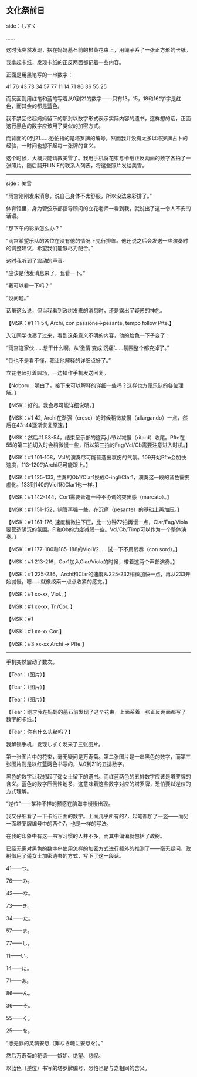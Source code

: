## 文化祭前日

side：しずく

……

这时我突然发现，摆在妈妈墓石前的橙黄花束上，用绳子系了一张正方形的卡纸。

我拿起卡纸，发现卡纸的正反两面都记着一些内容。

正面是用黑笔写的一串数字：

41 76 43 73 34 57 77 11 14 71 86 36 55 25

而反面则用红笔和蓝笔写着从0到21的数字——只有13，15，18和16的1字是红色，而其余的都是蓝色。

我不禁回忆起妈妈留下的那封以数字形式表示实际内容的遗书，这样想的话，正面这行黑色的数字应该用了类似的加密方式。

而背面的0到21……恐怕指的是塔罗牌的编号。然而我并没有太多以塔罗牌占卜的经验，一时间也想不起每一张牌的含义。

这个时候，大概只能请教美雪了。我用手机将花束与卡纸正反两面的数字各拍了一张照片，随后翻开LINIE的联系人列表，将这些照片发给美雪。

***

side：美雪

“雨宫刚刚发来消息，说自己身体不太舒服，所以没法来彩排了。”

体育馆里，身为管弦乐部指导顾问的立花老师一看到我，就说出了这一令人不安的话语。

“那下午的彩排怎么办？”

“雨宫希望乐队的各位在没有他的情况下先行排练。他还说之后会发送一些演奏时的调整建议，希望我们能够尽力配合。”

这时我听到了震动的声音。

“应该是他发消息来了，我看一下。”

“我可以看一下吗？”

“没问题。”

话虽这么说，但当我看到政树发来的消息时，还是露出了疑惑的神色。

【MSK：#1 11-54, Archi, con passione→pesante, tempo follow Pfte.】

入江同学也凑了过来，看到这条意义不明的内容，他的脸色一下子变了：

“雨宫这家伙……想干什么啊。从‘激情’变成‘沉痛’……氛围整个都变掉了。”

“倒也不是看不懂，我让他解释的详细点好了。”

立花老师打着圆场，一边操作手机发送回复。

【Noboru：明白了。接下来可以解释的详细一些吗？这样也方便乐队的各位理解。】

【MSK：好的。我会尽可能详细说明。】

【MSK：#1 42, Archi在渐强（cresc）的时候稍微放慢（allargando）一点，然后在43-44逐渐恢复原速。】

【MSK：然后#1 53-54，结束呈示部的这两小节以减慢（ritard）收尾。Pfte在55的第二拍切入时会稍微慢一些，所以第三拍的Fag/Vcl/Cb需要注意进入时机。】

【MSK：#1 101-108，Vcl的演奏尽可能营造出哀伤的气氛。109开始Pfte会加快速度，113-120的Archi尽可能跟上。】

【MSK：#1 125-133, 主奏的Ob1/Clar1换成C-ingl/Clar1，演奏这一段的音色需要虚化。133到140的Viol1和Clar1也一样。】

【MSK：#1 142-144，Cor1需要营造一种不协调的突出感（marcato）。】

【MSK：#1 151-152，铜管再强一些，在沉痛（pesante）的基础上再加压。】

【MSK：#1 161-176, 速度稍微往下压，比一分钟72拍再慢一点，Clar/Fag/Viola要营造阴沉的氛围。Fl和Ob的力度减弱一些。Vcl/Cb/Timp可以作为一个整体演奏。】

【MSK：#1 177-180和185-188的Viol1/2……试一下不用弱奏（con sord）。】

【MSK：#1 213-216，Cor1加入Clar/Viola的时候，带着这两个声部演奏。】

【MSK：#1 225-236，Archi和Clar的速度从225-232稍微加快一点，再从233开始减慢，嗯……就像绞索一点点收紧的感觉。】

【MSK：#1 xx-xx, Viol., 】

【MSK：#1 xx-xx, Tr./Cor. 】

【MSK：#1 

【MSK：#1 xx-xx Cor.】

【MSK：#3 xx-xx Archi → Pfte.】



***

手机突然震动了数次。

【Tear：（图片）】

【Tear：（图片）】

【Tear：（图片）】

【Tear：刚才我在妈妈的墓石前发现了这个花束，上面系着一张正反两面都写了数字的卡纸。】

【Tear：你有什么头绪吗？】

我解锁手机，发现しずく发来了三张图片。

第一张图片中的花束，毫无疑问是万寿菊。第二张图片是一串黑色的数字，而第三张图片则是以红蓝两色书写的，从0到21的五排数字。

黑色的数字让我想起了遥女士留下的遗书。而红蓝两色的五排数字应该是塔罗牌的含义。蓝色的数字压倒性地多，这意味着这些数字对应的塔罗牌，恐怕要以逆位的方式理解。

“逆位”——某种不祥的预感在脑海中慢慢出现。

我又仔细看了一下卡纸正面的数字。上面几乎所有的7，起笔都加了一竖——而另一面塔罗牌编号中的两个7，也是一样的写法。

在我的印象中有这一书写习惯的人并不多，而其中偏偏就包括了政树。

已经无需对黑色的数字串使用怎样的加密方式进行额外的推测了——毫无疑问，政树借用了遥女士加密遗书的方式，写下了这一段话。

41——つ。

76——み。

43——な。

73——き。

34——た。

57——ま。

77——し。

11——い。

14——に。

71——あ。

86——ん。

36——そ。

55——く。

25——を。

“愿无罪的灵魂安息（罪なき魂に安息を）。”

然后万寿菊的花语——嫉妒、绝望、悲叹。

以蓝色（逆位）书写的塔罗牌编号，恐怕也是与之相同的含义。


